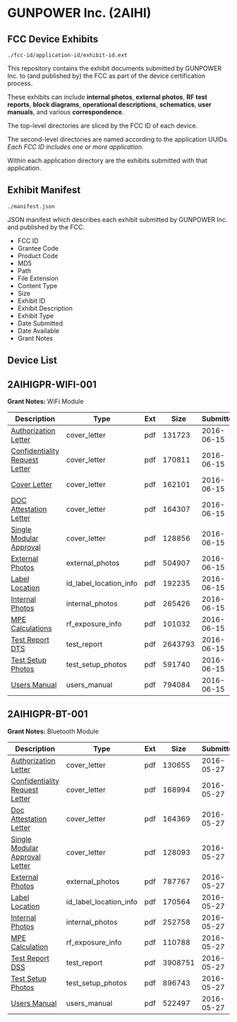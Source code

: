 # GUNPOWER Inc. (2AIHI)
## FCC Device Exhibits

```
./fcc-id/application-id/exhibit-id.ext
```

This repository contains the exhibit documents submitted by GUNPOWER Inc. to (and published by) the FCC as part of the device certification process.

These exhibits can include **internal photos**, **external photos**, **RF test reports**, **block diagrams**, **operational descriptions**, **schematics**, **user manuals**, and various **correspondence**.

The top-level directories are sliced by the FCC ID of each device.

The second-level directories are named according to the application UUIDs. *Each FCC ID includes one or more application.*

Within each application directory are the exhibits submitted with that application. 

## Exhibit Manifest

```
./manifest.json
```

JSON manifest which describes each exhibit submitted by GUNPOWER Inc. and published by the FCC.

- FCC ID
- Grantee Code
- Product Code
- MD5
- Path
- File Extension
- Content Type
- Size
- Exhibit ID
- Exhibit Description
- Exhibit Type
- Date Submitted
- Date Available
- Grant Notes

## Device List
## 2AIHIGPR-WIFI-001
**Grant Notes:** WiFi Module

| Description | Type | Ext | Size | Submitted | Available |
| ----------- | ---- | --- | ---- | --------- | --------- |
| [Authorization Letter](2AIHIGPR-WIFI-001/540e6a6a896805590807fa55f1fc4e36/3029153.pdf) | cover_letter | pdf | 131723 | 2016-06-15 | 2016-06-15 |
| [Confidentiality Request Letter](2AIHIGPR-WIFI-001/540e6a6a896805590807fa55f1fc4e36/3029154.pdf) | cover_letter | pdf | 170811 | 2016-06-15 | 2016-06-15 |
| [Cover Letter](2AIHIGPR-WIFI-001/540e6a6a896805590807fa55f1fc4e36/3029155.pdf) | cover_letter | pdf | 162101 | 2016-06-15 | 2016-06-15 |
| [DOC Attestation Letter](2AIHIGPR-WIFI-001/540e6a6a896805590807fa55f1fc4e36/3029156.pdf) | cover_letter | pdf | 164307 | 2016-06-15 | 2016-06-15 |
| [Single Modular Approval](2AIHIGPR-WIFI-001/540e6a6a896805590807fa55f1fc4e36/3029160.pdf) | cover_letter | pdf | 128856 | 2016-06-15 | 2016-06-15 |
| [External Photos](2AIHIGPR-WIFI-001/540e6a6a896805590807fa55f1fc4e36/3029149.pdf) | external_photos | pdf | 504907 | 2016-06-15 | 2016-12-12 |
| [Label Location](2AIHIGPR-WIFI-001/540e6a6a896805590807fa55f1fc4e36/3029157.pdf) | id_label_location_info | pdf | 192235 | 2016-06-15 | 2016-06-15 |
| [Internal Photos](2AIHIGPR-WIFI-001/540e6a6a896805590807fa55f1fc4e36/3029150.pdf) | internal_photos | pdf | 265426 | 2016-06-15 | 2016-12-12 |
| [MPE Calculations](2AIHIGPR-WIFI-001/540e6a6a896805590807fa55f1fc4e36/3029158.pdf) | rf_exposure_info | pdf | 101032 | 2016-06-15 | 2016-06-15 |
| [Test Report DTS](2AIHIGPR-WIFI-001/540e6a6a896805590807fa55f1fc4e36/3029159.pdf) | test_report | pdf | 2643793 | 2016-06-15 | 2016-06-15 |
| [Test Setup Photos](2AIHIGPR-WIFI-001/540e6a6a896805590807fa55f1fc4e36/3029151.pdf) | test_setup_photos | pdf | 591740 | 2016-06-15 | 2016-12-12 |
| [Users Manual](2AIHIGPR-WIFI-001/540e6a6a896805590807fa55f1fc4e36/3029152.pdf) | users_manual | pdf | 794084 | 2016-06-15 | 2016-12-12 |
## 2AIHIGPR-BT-001
**Grant Notes:** Bluetooth Module

| Description | Type | Ext | Size | Submitted | Available |
| ----------- | ---- | --- | ---- | --------- | --------- |
| [Authorization Letter](2AIHIGPR-BT-001/6b172d754793662d3ebe8535c9a8e7ae/3007930.pdf) | cover_letter | pdf | 130655 | 2016-05-27 | 2016-05-27 |
| [Confidentiality Request Letter](2AIHIGPR-BT-001/6b172d754793662d3ebe8535c9a8e7ae/3007931.pdf) | cover_letter | pdf | 168994 | 2016-05-27 | 2016-05-27 |
| [Doc Attestation Letter](2AIHIGPR-BT-001/6b172d754793662d3ebe8535c9a8e7ae/3007932.pdf) | cover_letter | pdf | 164369 | 2016-05-27 | 2016-05-27 |
| [Single Modular Approval Letter](2AIHIGPR-BT-001/6b172d754793662d3ebe8535c9a8e7ae/3007936.pdf) | cover_letter | pdf | 128093 | 2016-05-27 | 2016-05-27 |
| [External Photos](2AIHIGPR-BT-001/6b172d754793662d3ebe8535c9a8e7ae/3007926.pdf) | external_photos | pdf | 787767 | 2016-05-27 | 2016-11-23 |
| [Label Location](2AIHIGPR-BT-001/6b172d754793662d3ebe8535c9a8e7ae/3007933.pdf) | id_label_location_info | pdf | 170564 | 2016-05-27 | 2016-05-27 |
| [Internal Photos](2AIHIGPR-BT-001/6b172d754793662d3ebe8535c9a8e7ae/3007927.pdf) | internal_photos | pdf | 252758 | 2016-05-27 | 2016-11-23 |
| [MPE Calculation](2AIHIGPR-BT-001/6b172d754793662d3ebe8535c9a8e7ae/3007934.pdf) | rf_exposure_info | pdf | 110788 | 2016-05-27 | 2016-05-27 |
| [Test Report DSS](2AIHIGPR-BT-001/6b172d754793662d3ebe8535c9a8e7ae/3007935.pdf) | test_report | pdf | 3908751 | 2016-05-27 | 2016-05-27 |
| [Test Setup Photos](2AIHIGPR-BT-001/6b172d754793662d3ebe8535c9a8e7ae/3007929.pdf) | test_setup_photos | pdf | 896743 | 2016-05-27 | 2016-11-23 |
| [Users Manual](2AIHIGPR-BT-001/6b172d754793662d3ebe8535c9a8e7ae/3007928.pdf) | users_manual | pdf | 522497 | 2016-05-27 | 2016-11-23 |
